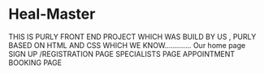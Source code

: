 # Heal-Master
THIS IS   PURLY FRONT END PROJECT WHICH WAS BUILD BY US , PURLY BASED ON HTML AND CSS WHICH WE  KNOW.............
Our home page
SIGN UP /REGISTRATION PAGE
SPECIALISTS PAGE
APPOINTMENT BOOKING PAGE 
